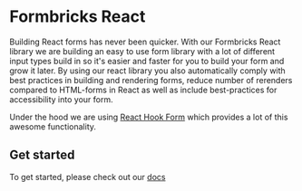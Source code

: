 # Formbricks React

Building React forms has never been quicker. With our Formbricks React library we are building an easy to use form library with a lot of different input types build in so it's easier and faster for you to build your form and grow it later.
By using our react library you also automatically comply with best practices in building and rendering forms, reduce number of rerenders compared to HTML-forms in React as well as include best-practices for accessibility into your form.

Under the hood we are using [React Hook Form](https://github.com/react-hook-form/react-hook-form) which provides a lot of this awesome functionality.

## Get started

To get started, please check out our [docs](https://formbricks.com/docs/react-form-library/introduction)
